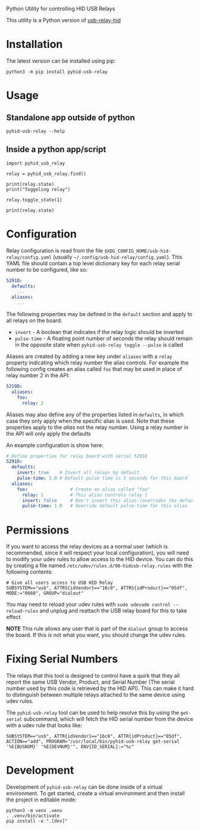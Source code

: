 Python Utility for controlling HID USB Relays

This utility is a Python version of [usb-relay-hid](https://github.com/pavel-a/usb-relay-hid)

# Installation

The latest version can be installed using pip:
```
python3 -m pip install pyhid-usb-relay
```

# Usage

## Standalone app outside of python
```shell
pyhid-usb-relay --help
```

## Inside a python app/script
```
import pyhid_usb_relay

relay = pyhid_usb_relay.find()

print(relay.state)
print("Toggeling relay")

relay.toggle_state(1)

print(relay.state)

```

# Configuration

Relay configuration is read from the file
`$XDG_CONFIG_HOME/usb-hid-relay/config.yaml` (usually
`~/.config/usb-hid-relay/config.yaml`). This YAML file should contain a top
level dictionary key for each relay serial number to be configured, like so:

```yaml
5291D:
  defaults:
    ...
  aliases:
    ...
```

The following properties may be defined in the `default` section and apply to
all relays on the board:

* `invert` - A boolean that indicates if the relay logic should be inverted
* `pulse-time` - A floating point number of seconds the relay should remain in
the opposite state when `pyhid-usb-relay toggle --pulse` is called

Aliases are created by adding a new key under `aliases` with a `relay` property
indicating which relay number the alias controls. For example the following
config creates an alias called `foo` that may be used in place of relay number
2 in the API:

```yaml
5219D:
  aliases:
    foo:
      relay: 2
```

Aliases may also define any of the properties listed in `defaults`, in which
case they only apply when the specific alias is used. Note that these
properties apply to the _alias_ not the relay number. Using a relay number in
the API will only apply the defaults

An example configuration is show here:

```yaml
# Define properties for relay board with serial 5291D
5291D:
  defaults:
    invert: true    # Invert all relays by default
    pulse-time: 5.0 # Default pulse time is 5 seconds for this board
  aliases:
    foo:                # Create an alias called "foo"
      relay: 1          # This alias controls relay 1
      invert: false     # Don't invert this alias (overrides the default)
      pulse-time: 1.0   # Override default pulse-time for this alias
```

# Permissions

If you want to access the relay devices as a normal user (which is recommended,
since it will respect your local configuration), you will need to modify your
udev rules to allow access to the HID device. You can do this by creating a
file named `/etc/udev/rules.d/90-hidusb-relay.rules` with the following
contents:

```
# Give all users access to USB HID Relay
SUBSYSTEM=="usb", ATTRS{idVendor}=="16c0", ATTRS{idProduct}=="05df", MODE:="0660", GROUP="dialout"
```

You may need to reload your udev rules with `sudo udevadm control
--reload-rules` and unplug and reattach the USB relay board for this to take
effect

**NOTE** This rule allows any user that is part of the `dialout` group to
access the board. If this is not what you want, you should change the udev
rules.

# Fixing Serial Numbers

The relays that this tool is designed to control have a quirk that they all
report the same USB Vendor, Product, and Serial Number (The serial number used
by this code is retrieved by the HID API). This can make it hard to distinguish
between multiple relays attached to the same device using udev rules.

The `pyhid-usb-relay` tool can be used to help resolve this by using the
`get-serial` subcommand, which will fetch the HID serial number from the device
with a udev rule that looks like:

```
SUBSYSTEM=="usb", ATTR{idVendor}=="16c0", ATTR{idProduct}=="05df", ACTION=="add", PROGRAM="/usr/local/bin/pyhid-usb-relay get-serial '%E{BUSNUM}' '%E{DEVNUM}'", ENV{ID_SERIAL}:="%c"
```

# Development

Development of `pyhid-usb-relay` can be done inside of a virtual environment.
To get started, create a virtual environment and then install the project in
editable mode:

```shell
python3 -m venv .venv
. .venv/bin/activate
pip install -e ".[dev]"
```
